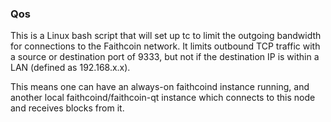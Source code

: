 ### Qos ###

This is a Linux bash script that will set up tc to limit the outgoing bandwidth for connections to the Faithcoin network. It limits outbound TCP traffic with a source or destination port of 9333, but not if the destination IP is within a LAN (defined as 192.168.x.x).

This means one can have an always-on faithcoind instance running, and another local faithcoind/faithcoin-qt instance which connects to this node and receives blocks from it.
